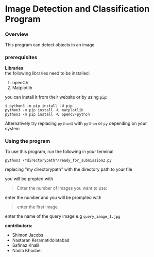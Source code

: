 # Image Detection and Classification Program 

### Overview
This program can detect objects in an image

### prerequisites

**Libraries**\
the following libraries need to be installed:

1. openCV
2. Matplotlib

you can install it from their website or by using `pip`:

```console
$ python3 -m pip install -U pip
python3 -m pip install -U matplotlib
python3 -m pip install -U opencv-python
```
Alternatively try replacing `python3` with `python` or `py` depending on your system

### Using the program 
To use this program, run the following in your terminal

```
python3 /*directorypath*/ready_for_submission2.py
```  

replacing "my directorypath" with the directory path to your file

you will be propted with 

>Enter the number of images you want to use:

enter the number and you will be prompted with

>enter the first image

enter the name of the query image e.g `query_image_1.jpg`

**contributors:**
- Shimon Jacobs
- Nastaran Keramatidolatabad
- Safinaz Khalil
- Nadia Khodaei

